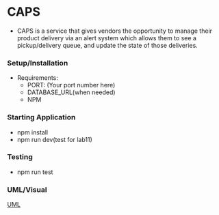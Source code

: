 # CAPS

* CAPS is a service that gives vendors the opportunity to manage their product delivery via an alert system which allows them to see a pickup/delivery queue, and update the state of those deliveries.

### Setup/Installation

* Requirements:
    * PORT: (Your port number here)
    * DATABASE_URL(when needed)
    * NPM

### Starting Application

* npm install
* npm run dev(test for lab11)

### Testing

* npm run test

### UML/Visual

[UML](CAPS_LAB_01.png)